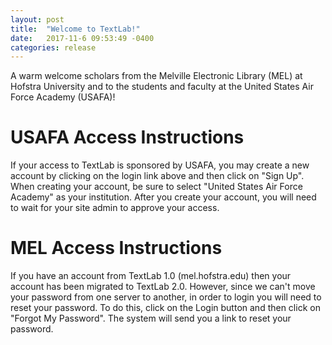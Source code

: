 ```yaml
---
layout: post
title:  "Welcome to TextLab!"
date:   2017-11-6 09:53:49 -0400
categories: release
---
```


A warm welcome scholars from the Melville Electronic Library (MEL) at Hofstra University and to the students and faculty at the United States Air Force Academy (USAFA)!


USAFA Access Instructions
=========

If your access to TextLab is sponsored by USAFA, you may create a new account by clicking on the login link above and then click on "Sign Up". When creating your account, be sure to select "United States Air Force Academy" as your institution. After you create your account, you will need to wait for your site admin to approve your access. 

MEL Access Instructions
=========

If you have an account from TextLab 1.0 (mel.hofstra.edu) then your account has been migrated to TextLab 2.0. However, since we can't move your password from one server to another, in order to login you will need to reset your password. To do this, click on the Login button and then click on "Forgot My Password". The system will send you a link to reset your password.


